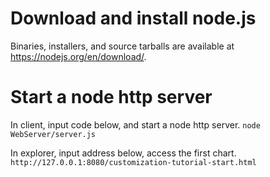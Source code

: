 

# Download and install node.js

Binaries, installers, and source tarballs are available at https://nodejs.org/en/download/.

# Start a node http server

In client, input code below, and start a node http server.
`node WebServer/server.js` 

In explorer, input address below, access the first chart.
`http://127.0.0.1:8080/customization-tutorial-start.html`

